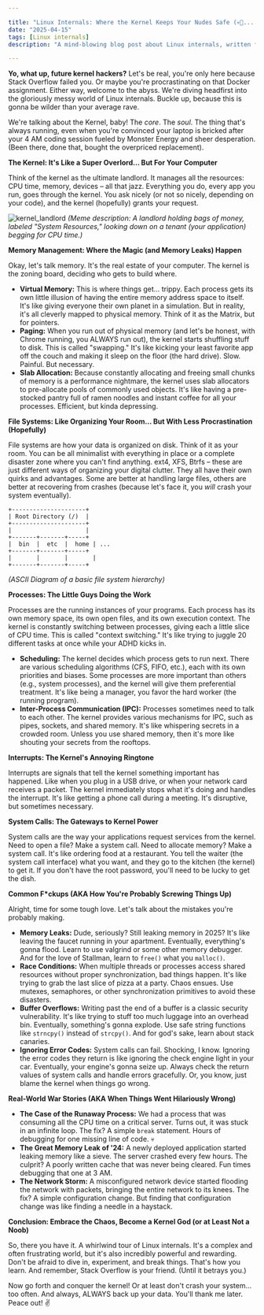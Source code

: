 ```yaml
---

title: "Linux Internals: Where the Kernel Keeps Your Nudes Safe (💀🙏... Probably)"
date: "2025-04-15"
tags: [Linux internals]
description: "A mind-blowing blog post about Linux internals, written for chaotic Gen Z engineers. Prepare for kernel panic... in your brain."

---
```


**Yo, what up, future kernel hackers?** Let's be real, you're only here because Stack Overflow failed you. Or maybe you're procrastinating on that Docker assignment. Either way, welcome to the abyss. We're diving headfirst into the gloriously messy world of Linux internals. Buckle up, because this is gonna be wilder than your average rave.

We're talking about the Kernel, baby! The *core*. The *soul*. The thing that's always running, even when you're convinced your laptop is bricked after your 4 AM coding session fueled by Monster Energy and sheer desperation. (Been there, done that, bought the overpriced replacement).

**The Kernel: It's Like a Super Overlord… But For Your Computer**

Think of the kernel as the ultimate landlord. It manages all the resources: CPU time, memory, devices – all that jazz. Everything you do, every app you run, goes through the kernel. You ask nicely (or not so nicely, depending on your code), and the kernel (hopefully) grants your request.

![kernel_landlord](https://i.imgflip.com/7j429n.jpg)
*(Meme description: A landlord holding bags of money, labeled "System Resources," looking down on a tenant (your application) begging for CPU time.)*

**Memory Management: Where the Magic (and Memory Leaks) Happen**

Okay, let's talk memory. It's the real estate of your computer. The kernel is the zoning board, deciding who gets to build where.

*   **Virtual Memory:** This is where things get… trippy. Each process gets its own little illusion of having the entire memory address space to itself. It's like giving everyone their own planet in a simulation. But in reality, it's all cleverly mapped to physical memory. Think of it as the Matrix, but for pointers.
*   **Paging:** When you run out of physical memory (and let's be honest, with Chrome running, you ALWAYS run out), the kernel starts shuffling stuff to disk. This is called "swapping." It's like kicking your least favorite app off the couch and making it sleep on the floor (the hard drive). Slow. Painful. But necessary.
*   **Slab Allocation:** Because constantly allocating and freeing small chunks of memory is a performance nightmare, the kernel uses slab allocators to pre-allocate pools of commonly used objects. It's like having a pre-stocked pantry full of ramen noodles and instant coffee for all your processes. Efficient, but kinda depressing.

**File Systems: Like Organizing Your Room… But With Less Procrastination (Hopefully)**

File systems are how your data is organized on disk. Think of it as your room. You can be all minimalist with everything in place or a complete disaster zone where you can't find anything.
ext4, XFS, Btrfs – these are just different ways of organizing your digital clutter. They all have their own quirks and advantages. Some are better at handling large files, others are better at recovering from crashes (because let's face it, you *will* crash your system eventually).

    +---------------------+
    | Root Directory (/)  |
    +---------------------+
    |                     |
    +-------+-------+-----+
    |  bin  |  etc  |  home | ...
    +-------+-------+-----+
    |       |       |       |
    +-------+-------+-----+

*(ASCII Diagram of a basic file system hierarchy)*

**Processes: The Little Guys Doing the Work**

Processes are the running instances of your programs. Each process has its own memory space, its own open files, and its own execution context. The kernel is constantly switching between processes, giving each a little slice of CPU time. This is called "context switching." It's like trying to juggle 20 different tasks at once while your ADHD kicks in.

*   **Scheduling:** The kernel decides which process gets to run next. There are various scheduling algorithms (CFS, FIFO, etc.), each with its own priorities and biases. Some processes are more important than others (e.g., system processes), and the kernel will give them preferential treatment. It's like being a manager, you favor the hard worker (the running program).
*   **Inter-Process Communication (IPC):** Processes sometimes need to talk to each other. The kernel provides various mechanisms for IPC, such as pipes, sockets, and shared memory. It's like whispering secrets in a crowded room. Unless you use shared memory, then it's more like shouting your secrets from the rooftops.

**Interrupts: The Kernel's Annoying Ringtone**

Interrupts are signals that tell the kernel something important has happened. Like when you plug in a USB drive, or when your network card receives a packet. The kernel immediately stops what it's doing and handles the interrupt. It's like getting a phone call during a meeting. It's disruptive, but sometimes necessary.

**System Calls: The Gateways to Kernel Power**

System calls are the way your applications request services from the kernel. Need to open a file? Make a system call. Need to allocate memory? Make a system call. It's like ordering food at a restaurant. You tell the waiter (the system call interface) what you want, and they go to the kitchen (the kernel) to get it. If you don't have the root password, you'll need to be lucky to get the dish.

**Common F\*ckups (AKA How You're Probably Screwing Things Up)**

Alright, time for some tough love. Let's talk about the mistakes you're probably making.

*   **Memory Leaks:** Dude, seriously? Still leaking memory in 2025? It's like leaving the faucet running in your apartment. Eventually, everything's gonna flood. Learn to use valgrind or some other memory debugger. And for the love of Stallman, learn to `free()` what you `malloc()`.
*   **Race Conditions:** When multiple threads or processes access shared resources without proper synchronization, bad things happen. It's like trying to grab the last slice of pizza at a party. Chaos ensues. Use mutexes, semaphores, or other synchronization primitives to avoid these disasters.
*   **Buffer Overflows:** Writing past the end of a buffer is a classic security vulnerability. It's like trying to stuff too much luggage into an overhead bin. Eventually, something's gonna explode. Use safe string functions like `strncpy()` instead of `strcpy()`. And for god's sake, learn about stack canaries.
*   **Ignoring Error Codes:** System calls can fail. Shocking, I know. Ignoring the error codes they return is like ignoring the check engine light in your car. Eventually, your engine's gonna seize up. Always check the return values of system calls and handle errors gracefully. Or, you know, just blame the kernel when things go wrong.

**Real-World War Stories (AKA When Things Went Hilariously Wrong)**

*   **The Case of the Runaway Process:** We had a process that was consuming all the CPU time on a critical server. Turns out, it was stuck in an infinite loop. The fix? A simple `break` statement. Hours of debugging for one missing line of code. 💀
*   **The Great Memory Leak of '24:** A newly deployed application started leaking memory like a sieve. The server crashed every few hours. The culprit? A poorly written cache that was never being cleared. Fun times debugging that one at 3 AM.
*   **The Network Storm:** A misconfigured network device started flooding the network with packets, bringing the entire network to its knees. The fix? A simple configuration change. But finding that configuration change was like finding a needle in a haystack.

**Conclusion: Embrace the Chaos, Become a Kernel God (or at Least Not a Noob)**

So, there you have it. A whirlwind tour of Linux internals. It's a complex and often frustrating world, but it's also incredibly powerful and rewarding. Don't be afraid to dive in, experiment, and break things. That's how you learn. And remember, Stack Overflow is your friend. (Until it betrays you.)

Now go forth and conquer the kernel! Or at least don't crash your system… too often. And always, ALWAYS back up your data. You'll thank me later. Peace out! ✌️
